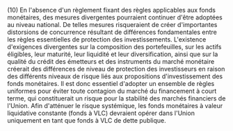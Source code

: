 (10) En l'absence d'un règlement fixant des règles applicables aux fonds monétaires, des mesures divergentes pourraient continuer d'être adoptées au niveau national. De telles mesures risqueraient de créer d'importantes distorsions de concurrence résultant de différences fondamentales entre les règles essentielles de protection des investissements. L'existence d'exigences divergentes sur la composition des portefeuilles, sur les actifs éligibles, leur maturité, leur liquidité et leur diversification, ainsi que sur la qualité du crédit des émetteurs et des instruments du marché monétaire créerait des différences de niveau de protection des investisseurs en raison des différents niveaux de risque liés aux propositions d'investissement des fonds monétaires. Il est donc essentiel d'adopter un ensemble de règles uniformes pour éviter toute contagion du marché du financement à court terme, qui constituerait un risque pour la stabilité des marchés financiers de l'Union. Afin d'atténuer le risque systémique, les fonds monétaires à valeur liquidative constante (fonds à VLC) devraient opérer dans l'Union uniquement en tant que fonds à VLC de dette publique.